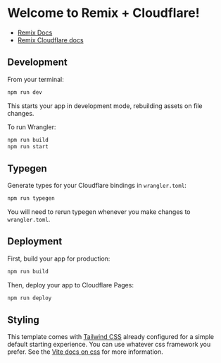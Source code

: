 # Welcome to Remix + Cloudflare!

- [Remix Docs](https://remix.run/docs)
- [Remix Cloudflare docs](https://remix.run/guides/vite#cloudflare)

## Development

From your terminal:

```sh
npm run dev
```

This starts your app in development mode, rebuilding assets on file changes.

To run Wrangler:

```sh
npm run build
npm run start
```

## Typegen

Generate types for your Cloudflare bindings in `wrangler.toml`:

```sh
npm run typegen
```

You will need to rerun typegen whenever you make changes to `wrangler.toml`.

## Deployment

First, build your app for production:

```sh
npm run build
```

Then, deploy your app to Cloudflare Pages:

```sh
npm run deploy
```

## Styling

This template comes with [Tailwind CSS](https://tailwindcss.com/) already configured for a simple default starting experience. You can use whatever css framework you prefer. See the [Vite docs on css](https://vitejs.dev/guide/features.html#css) for more information.
